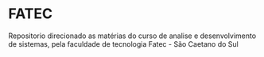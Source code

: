# FATEC
Repositorio direcionado as matérias do curso de analise e desenvolvimento de sistemas, pela faculdade de tecnologia Fatec - São Caetano do Sul
